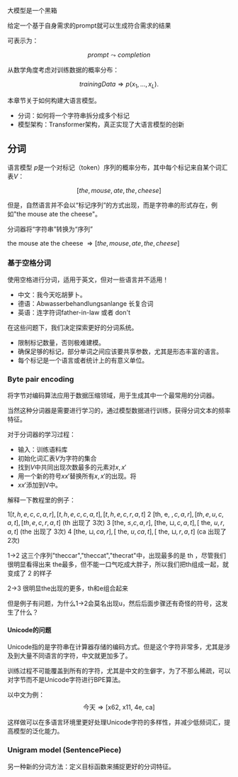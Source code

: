 大模型是一个黑箱

给定一个基于自身需求的prompt就可以生成符合需求的结果

可表示为：

$$
prompt \leadsto completion
$$

从数学角度考虑对训练数据的概率分布：

$$
trainingData \Rightarrow p(x_{1},...,x_{L}).
$$

本章节关于如何构建大语言模型。

- 分词：如何将一个字符串拆分成多个标记
- 模型架构：Transformer架构，真正实现了大语言模型的创新


## 分词

语言模型 $p$是一个对标记（token）序列的概率分布，其中每个标记来自某个词汇表$V$：

$$ [the, mouse, ate, the, cheese] $$

但是，自然语言并不会以“标记序列”的方式出现，而是字符串的形式存在，例如"the mouse ate the cheese"。

分词器将“字符串”转换为“序列”

the mouse ate the cheese $\Rightarrow [the, mouse, ate, the, cheese]$

### 基于空格分词

使用空格进行分词，适用于英文，但对一些语言并不适用！

- 中文：我今天吃胡萝卜。
- 德语：Abwasserbehandlungsanlange 长复合词
- 英语：连字符词father-in-law 或者 don't

在这些问题下，我们决定探索更好的分词系统。

- 限制标记数量，否则极难建模。
- 确保足够的标记，部分单词之间应该要共享参数，尤其是形态丰富的语言。
- 每个标记是一个语言或者统计上的有意义单位。

### Byte pair encoding 

将字节对编码算法应用于数据压缩领域，用于生成其中一个最常用的分词器。

当然这种分词器是需要进行学习的，通过模型数据进行训练，获得分词文本的频率特征。

对于分词器的学习过程：

- 输入：训练语料库
- 初始化词汇表$V$为字符的集合
- 找到$V$中共同出现次数最多的元素对$x,x'$
- 用一个新的符号$xx'$替换所有$x,x'$的出现。将
- $xx'$添加到V中。

解释一下教程里的例子：

$1[t, h, e, c, c, a, r],[t, h, e, c, c, a, t],[t, h, e, c, r, a, t]$
2 [th, e, $, c, a, r],[t h, e, u, c, a, t],[t h, e, c, r, a, t]$ (th 出现了 3次)
3 [the, $\leq, c, a, r]$, [the, $\sqcup, c, a, t],[$ the, $u, r, a, t]$ (the 出现了 3次)
4 [the, $\sqcup, c a, r],[$ the, $u, c a, t],[$ the, $\sqcup, r, a, t]$ (ca 出现了 2次)

1->2 这三个序列"theccar","theccat","thecrat"中，出现最多的是 th ，尽管我们很明显看得出来 the最多，但不能一口气吃成大胖子，所以我们把th组成一起，就变成了 2 的样子

2->3 很明显the出现的更多，th和e组合起来

但是例子有问题，为什么1->2会莫名出现u，然后后面步骤还有奇怪的符号，这发生了什么？

#### Unicode的问题

Unicode指的是字符串在计算器存储的编码方式。但是这个字符非常多，尤其是涉及到大量不同语言的字符，中文就更加多了。

训练过程不可能覆盖到所有的字符，尤其是中文的生僻字，为了不那么稀疏，可以对字节而不是Unicode字符进行BPE算法。

以中文为例：
$$
\text { 今天} \Rightarrow \text {[x62, x11, 4e, ca]}
$$

这样做可以在多语言环境里更好处理Unicode字符的多样性，并减少低频词汇，提高模型的泛化能力。

### Unigram model (SentencePiece)

另一种新的分词方法：定义目标函数来捕捉更好的分词特征。